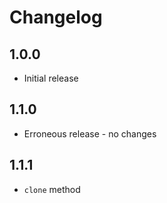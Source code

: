 # Changelog

## 1.0.0

* Initial release

## 1.1.0

* Erroneous release - no changes

## 1.1.1

* `clone` method

